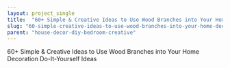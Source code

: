 ```yaml
---
layout: project_single
title:  "60+ Simple & Creative Ideas to Use Wood Branches into Your Home Decoration • Page 3 of 6"
slug: "60-simple-creative-ideas-to-use-wood-branches-into-your-home-decoration-page-3-of-6"
parent: "house-decor-diy-bedroom-creative"
---
```

60+ Simple & Creative Ideas to Use Wood Branches into Your Home Decoration Do-It-Yourself Ideas